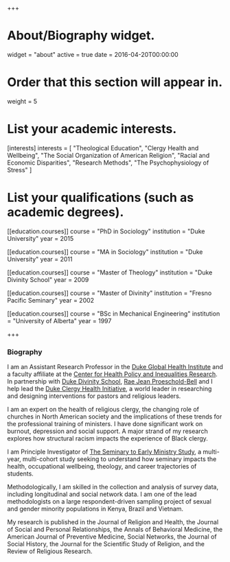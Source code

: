 +++
# About/Biography widget.
widget = "about"
active = true
date = 2016-04-20T00:00:00

# Order that this section will appear in.
weight = 5

# List your academic interests.
[interests]
  interests = [
    "Theological Education",
    "Clergy Health and Wellbeing",
    "The Social Organization of American Religion",
    "Racial and Economic Disparities",
    "Research Methods",
    "The Psychophysiology of Stress"
  ]

# List your qualifications (such as academic degrees).
[[education.courses]]
  course = "PhD in Sociology"
  institution = "Duke University"
  year = 2015

[[education.courses]]
  course = "MA in Sociology"
  institution = "Duke University"
  year = 2011

[[education.courses]]
  course = "Master of Theology"
  institution = "Duke Divinity School"
  year = 2009
  
[[education.courses]]
  course = "Master of Divinity"
  institution = "Fresno Pacific Seminary"
  year = 2002

[[education.courses]]
  course = "BSc in Mechanical Engineering"
  institution = "University of Alberta"
  year = 1997
 
+++
### Biography

I am an Assistant Research Professor in the [Duke Global Health Institute](http://globalhealth.duke.edu) and a faculty affiliate at the [Center for Health Policy and Inequalities Research](http://www.chpir.org). In partnership with [Duke Divinity School](http://divinity.duke.edu), [Rae Jean Proeschold-Bell](https://globalhealth.duke.edu/people/proeschold-bell-rae-jean) and I help lead the [Duke Clergy Health Initiative](https://divinity.duke.edu/initiatives/clergy-health-initiative), a world leader in researching and designing interventions for pastors and religious leaders.

I am an expert on the health of religious clergy, the changing role of churches in North American society and the implications of these trends for the professional training of ministers. I have done significant work on burnout, depression and social support. A major strand of my research explores how structural racism impacts the experience of Black clergy.

I am Principle Investigator of [The Seminary to Early Ministry Study](http://semstudy.org), a multi-year, multi-cohort study seeking to understand how seminary impacts the health, occupational wellbeing, theology, and career trajectories of students.

Methodologically, I am skilled in the collection and analysis of survey data, including longitudinal and social network data. I am one of the lead methodologists on a large respondent-driven sampling project of sexual and gender minority populations in Kenya, Brazil and Vietnam.

My research is published in the Journal of Religion and Health, the Journal of Social and Personal Relationships, the Annals of Behavioral Medicine, the American Journal of Preventive Medicine, Social Networks, the Journal of Social History, the Journal for the Scientific Study of Religion, and the Review of Religious Research.